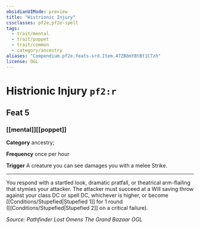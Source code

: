 ```yaml
---
obsidianUIMode: preview
title: "Histrionic Injury"
cssclasses: pf2e,pf2e-spell
tags:
  - trait/mental
  - trait/poppet
  - trait/common
  - category/ancestry
aliases: "Compendium.pf2e.feats-srd.Item.47ZB8mYBtBt1C7zh"
license: OGL
---
```

# Histrionic Injury `pf2:r`
## Feat 5
### [[mental]][[poppet]]

**Category** ancestry; 




**Frequency** once per hour

**Trigger** A creature you can see damages you with a melee Strike.

* * *

You respond with a startled look, dramatic pratfall, or theatrical arm-flailing that stymies your attacker. The attacker must succeed at a Will saving throw against your class DC or spell DC, whichever is higher, or become [[Conditions/Stupefied|Stupefied 1]] for 1 round ([[Conditions/Stupefied|Stupefied 2]] on a critical failure).

*Source: Pathfinder Lost Omens The Grand Bazaar*
*OGL*
